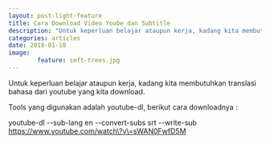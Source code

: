 ```yaml
---
layout: post-light-feature
title: Cara Download Video Yoube dan Subtitle 
description: "Untuk keperluan belajar ataupun kerja, kadang kita membutuhkan translasi bahasa dari youtube yang kita download"
categories: articles
date: 2018-01-10
image: 
        feature: soft-trees.jpg
---
```

Untuk keperluan belajar ataupun kerja, kadang kita membutuhkan translasi bahasa dari youtube yang kita download.

Tools yang digunakan adalah youtube-dl, berikut cara downloadnya :

youtube-dl --sub-lang en --convert-subs srt --write-sub https://www.youtube.com/watch\?v\=sWAN0FwfD5M

